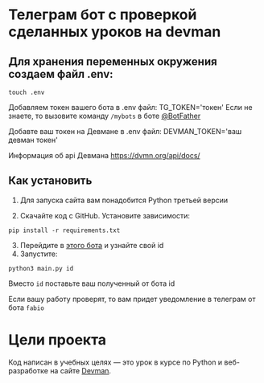 # Телеграм бот с проверкой сделанных уроков на devman

## Для хранения переменных окружения создаем файл .env:
```
touch .env
```
Добавляем токен вашего бота в .env файл: TG_TOKEN='токен'
Если не знаете, то вызовите команду `/mybots` в боте [@BotFather](https://t.me/BotFather)

Добавте ваш токен на Девмане в .env файл: DEVMAN_TOKEN='ваш девман токен'

Информация об api Девмана https://dvmn.org/api/docs/

## Как установить

1. Для запуска сайта вам понадобится Python третьей версии

2. Скачайте код с GitHub. Установите зависимости:

```
pip install -r requirements.txt
```

3. Перейдите в [этого бота](https://telegram.me/userinfobot) и узнайте свой id 
4. Запустите:
```
python3 main.py id
```
Вместо `id` поставьте ваш полученный от бота id 


Если вашу работу проверят, то вам придет уведомление в телеграм от бота `fabio`

# Цели проекта
Код написан в учебных целях — это урок в курсе по Python и веб-разработке на сайте [Devman](https://dvmn.org/).
